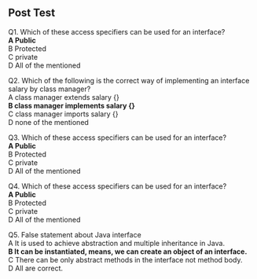 ## Post Test

Q1. Which of these access specifiers can be used for an interface?<br>
**A Public**<br>
B Protected<br>
C private<br>
D All of the mentioned<br>

Q2. Which of the following is the correct way of implementing an interface salary by class manager?<br>
A class manager extends salary {}<br>
**B class manager implements salary {}**<br>
C class manager imports salary {}<br>
D none of the mentioned<br>

Q3. Which of these access specifiers can be used for an interface?<br>
**A Public**<br>
B Protected<br>
C private<br>
D All of the mentioned<br>

Q4. Which of these access specifiers can be used for an interface?<br>
**A Public**<br>
B Protected<br>
C private<br>
D All of the mentioned<br>

Q5. False statement about Java interface<br>
A It is used to achieve abstraction and multiple inheritance in Java.<br>
**B It can be instantiated, means, we can create an object of an interface.**<br>
C There can be only abstract methods in the interface not method body.<br>
D All are correct.<br>